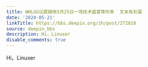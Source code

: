 ```yaml
---
title: WHLUG议题揭晓5月25日一场技术盛宴等你来  文末有彩蛋
date: '2024-05-21'
linkTitle: https://bbs.deepin.org/zh/post/272810
source: deepin_bbs
description: Hi，Linuxer
disable_comments: true
---
```

Hi，Linuxer
